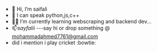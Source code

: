 - 👋 Hi, I’m saifali
- :lips: I can speak python,js,c++ 
- :man_technologist: I’m currently learning webscraping and backend dev...
- 📫_sayfalii_ ---say hi or drop something @ mohammadahmed7761@gmail.com
- did i mention i play cricket :bowtie:

<!---
saifalid23/saifalid23 is a ✨ special ✨ repository because its `README.md` (this file) appears on your GitHub profile.
You can click the Preview link to take a look at your changes.
--->
